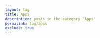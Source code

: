```yaml
---
layout: tag
title: Apps
description: posts in the category 'Apps'
permalink: tag/apps
exclude: true
---
```


